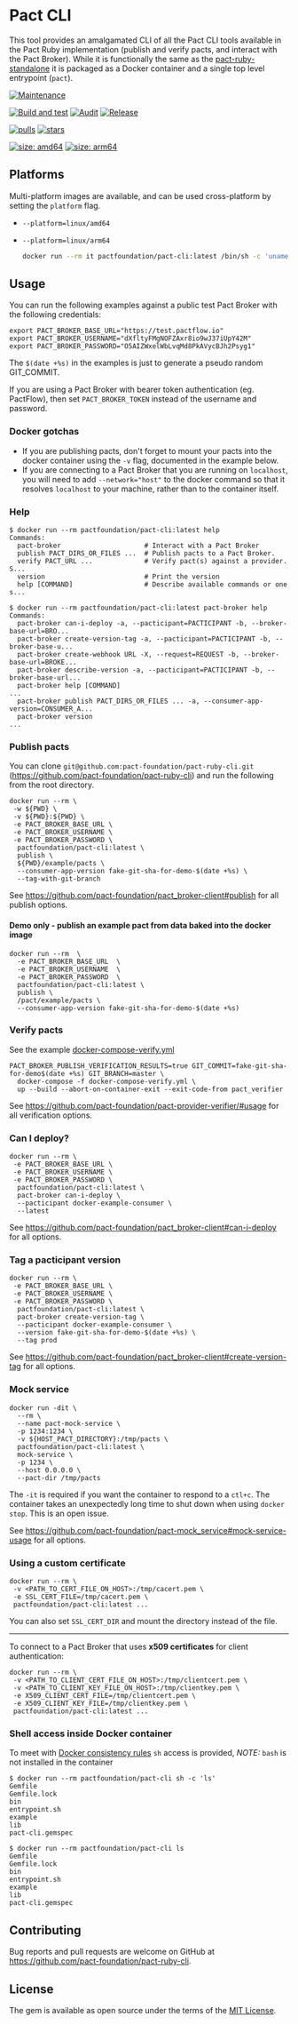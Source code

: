 # Pact CLI

This tool provides an amalgamated CLI of all the Pact CLI tools available in the Pact Ruby implementation (publish and verify pacts, and interact with the Pact Broker). While it is functionally the same as the [pact-ruby-standalone](https://github.com/pact-foundation/pact-ruby-standalone) it is packaged as a Docker container and a single top level entrypoint (`pact`).

[![Maintenance](https://img.shields.io/badge/Maintained%3F-yes-green.svg)](https://GitHub.com/pact-foundation/pact-msw-adapter/graphs/commit-activity)

[![Build and test](https://github.com/pact-foundation/pact-ruby-cli/actions/workflows/test.yml/badge.svg)](https://github.com/pact-foundation/pact-ruby-cli/actions/workflows/test.yml)
[![Audit](https://github.com/pact-foundation/pact-ruby-cli/actions/workflows/audit.yml/badge.svg)](https://github.com/pact-foundation/pact-ruby-cli/actions/workflows/audit.yml)
[![Release](https://github.com/pact-foundation/pact-ruby-cli/actions/workflows/release_image.yml/badge.svg)](https://github.com/pact-foundation/pact-ruby-cli/actions/workflows/release_image.yml)

[![pulls](https://badgen.net/docker/pulls/pactfoundation/pact-cli?icon=docker&label=pulls)](https://hub.docker.com/r/pactfoundation/pact-cli)
[![stars](https://badgen.net/docker/stars/pactfoundation/pact-cli?icon=docker&label=stars)](https://hub.docker.com/r/pactfoundation/pact-cli)

[![size: amd64](https://badgen.net/docker/size/pactfoundation/pact-cli/latest/amd64?icon=docker&label=size%3Aamd64)](https://hub.docker.com/r/pactfoundation/pact-cli)
[![size: arm64](https://badgen.net/docker/size/pactfoundation/pact-cli/latest/arm64?icon=docker&label=size%3Aarm64)](https://hub.docker.com/r/pactfoundation/pact-cli)

## Platforms

Multi-platform images are available, and can be used cross-platform by setting the `platform` flag.

- `--platform=linux/amd64` 
- `--platform=linux/arm64` 

  ```sh
  docker run --rm it pactfoundation/pact-cli:latest /bin/sh -c 'uname -sm'
  ```

## Usage

You can run the following examples against a public test Pact Broker with the following credentials:

```
export PACT_BROKER_BASE_URL="https://test.pactflow.io"
export PACT_BROKER_USERNAME="dXfltyFMgNOFZAxr8io9wJ37iUpY42M"
export PACT_BROKER_PASSWORD="O5AIZWxelWbLvqMd8PkAVycBJh2Psyg1"
```

The `$(date +%s)` in the examples is just to generate a pseudo random GIT_COMMIT.

If you are using a Pact Broker with bearer token authentication (eg. PactFlow), then set `PACT_BROKER_TOKEN` instead of the username and password.

### Docker gotchas

* If you are publishing pacts, don't forget to mount your pacts into the docker container using the `-v` flag, documented in the example below.
* If you are connecting to a Pact Broker that you are running on `localhost`, you will need to add `--network="host"` to the docker command so that it resolves `localhost` to your machine, rather than to the container itself.

### Help

```
$ docker run --rm pactfoundation/pact-cli:latest help
Commands:
  pact-broker                     # Interact with a Pact Broker
  publish PACT_DIRS_OR_FILES ...  # Publish pacts to a Pact Broker.
  verify PACT_URL ...             # Verify pact(s) against a provider. S...
  version                         # Print the version
  help [COMMAND]                  # Describe available commands or one s...

$ docker run --rm pactfoundation/pact-cli:latest pact-broker help
Commands:
  pact-broker can-i-deploy -a, --pacticipant=PACTICIPANT -b, --broker-base-url=BRO...
  pact-broker create-version-tag -a, --pacticipant=PACTICIPANT -b, --broker-base-u...
  pact-broker create-webhook URL -X, --request=REQUEST -b, --broker-base-url=BROKE...
  pact-broker describe-version -a, --pacticipant=PACTICIPANT -b, --broker-base-url...
  pact-broker help [COMMAND]                                                      ...
  pact-broker publish PACT_DIRS_OR_FILES ... -a, --consumer-app-version=CONSUMER_A...
  pact-broker version                                                             ...
```

### Publish pacts

You can clone `git@github.com:pact-foundation/pact-ruby-cli.git` (https://github.com/pact-foundation/pact-ruby-cli) and run the following from the root directory.

```
docker run --rm \
 -w ${PWD} \
 -v ${PWD}:${PWD} \
 -e PACT_BROKER_BASE_URL \
 -e PACT_BROKER_USERNAME \
 -e PACT_BROKER_PASSWORD \
  pactfoundation/pact-cli:latest \
  publish \
  ${PWD}/example/pacts \
  --consumer-app-version fake-git-sha-for-demo-$(date +%s) \
  --tag-with-git-branch
```

See https://github.com/pact-foundation/pact_broker-client#publish for all publish options.

#### Demo only - publish an example pact from data baked into the docker image

```
docker run --rm  \
  -e PACT_BROKER_BASE_URL  \
  -e PACT_BROKER_USERNAME  \
  -e PACT_BROKER_PASSWORD  \
  pactfoundation/pact-cli:latest \
  publish \
  /pact/example/pacts \
  --consumer-app-version fake-git-sha-for-demo-$(date +%s)
```

### Verify pacts

See the example [docker-compose-verify.yml](https://github.com/pact-foundation/pact-ruby-cli/blob/master/docker-compose-verify.yml)

```
PACT_BROKER_PUBLISH_VERIFICATION_RESULTS=true GIT_COMMIT=fake-git-sha-for-demo$(date +%s) GIT_BRANCH=master \
  docker-compose -f docker-compose-verify.yml \
  up --build --abort-on-container-exit --exit-code-from pact_verifier
```

See https://github.com/pact-foundation/pact-provider-verifier/#usage for all verification options.

### Can I deploy?

```
docker run --rm \
 -e PACT_BROKER_BASE_URL \
 -e PACT_BROKER_USERNAME \
 -e PACT_BROKER_PASSWORD \
  pactfoundation/pact-cli:latest \
  pact-broker can-i-deploy \
  --pacticipant docker-example-consumer \
  --latest
```

See https://github.com/pact-foundation/pact_broker-client#can-i-deploy for all options.

### Tag a pacticipant version

```
docker run --rm \
 -e PACT_BROKER_BASE_URL \
 -e PACT_BROKER_USERNAME \
 -e PACT_BROKER_PASSWORD \
  pactfoundation/pact-cli:latest \
  pact-broker create-version-tag \
  --pacticipant docker-example-consumer \
  --version fake-git-sha-for-demo-$(date +%s) \
  --tag prod
```

See https://github.com/pact-foundation/pact_broker-client#create-version-tag for all options.

### Mock service

```
docker run -dit \
  --rm \
  --name pact-mock-service \
  -p 1234:1234 \
  -v ${HOST_PACT_DIRECTORY}:/tmp/pacts \
  pactfoundation/pact-cli:latest \
  mock-service \
  -p 1234 \
  --host 0.0.0.0 \
  --pact-dir /tmp/pacts
```

The `-it` is required if you want the container to respond to a `ctl+c`. The container takes an unexpectedly long time to shut down when using `docker stop`. This is an open issue.

See https://github.com/pact-foundation/pact-mock_service#mock-service-usage for all options.

### Using a custom certificate

```
docker run --rm \
 -v <PATH_TO_CERT_FILE_ON_HOST>:/tmp/cacert.pem \
 -e SSL_CERT_FILE=/tmp/cacert.pem \
 pactfoundation/pact-cli:latest ...
```

You can also set `SSL_CERT_DIR` and mount the directory instead of the file.

---

To connect to a Pact Broker that uses **x509 certificates** for client authentication:

```
docker run --rm \
 -v <PATH_TO_CLIENT_CERT_FILE_ON_HOST>:/tmp/clientcert.pem \
 -v <PATH_TO_CLIENT_KEY_FILE_ON_HOST>:/tmp/clientkey.pem \
 -e X509_CLIENT_CERT_FILE=/tmp/clientcert.pem \
 -e X509_CLIENT_KEY_FILE=/tmp/clientkey.pem \
 pactfoundation/pact-cli:latest ...
```

### Shell access inside Docker container

To meet with [Docker consistency rules](https://github.com/docker-library/official-images#consistency) `sh` access is provided, _NOTE:_ `bash` is not installed in the container

```
$ docker run --rm pactfoundation/pact-cli sh -c 'ls'
Gemfile
Gemfile.lock
bin
entrypoint.sh
example
lib
pact-cli.gemspec
```

```
$ docker run --rm pactfoundation/pact-cli ls
Gemfile
Gemfile.lock
bin
entrypoint.sh
example
lib
pact-cli.gemspec
```

## Contributing

Bug reports and pull requests are welcome on GitHub at https://github.com/pact-foundation/pact-ruby-cli.

## License

The gem is available as open source under the terms of the [MIT License](https://opensource.org/licenses/MIT).

